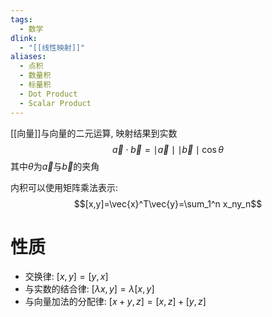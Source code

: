 ```yaml
---
tags:
  - 数学
dlink:
  - "[[线性映射]]"
aliases:
  - 点积
  - 数量积
  - 标量积
  - Dot Product
  - Scalar Product
---
```

[[向量]]与向量的二元运算, 映射结果到实数
$$\vec{a}\cdot \vec{b}=\mid \vec{a}\mid\mid \vec{b}\mid \cos\theta$$
其中${} \theta$为$\vec{a}$与$\vec{b}$的夹角


内积可以使用矩阵乘法表示: 
$$[x,y]=\vec{x}^T\vec{y}=\sum_1^n x_ny_n$$

# 性质
- 交换律: $[x,y]=[y,x]$
- 与实数的结合律: $[\lambda x,y]=\lambda[x,y]$ 
- 与向量加法的分配律: $[x+y,z]=[x,z]+[y,z]$
